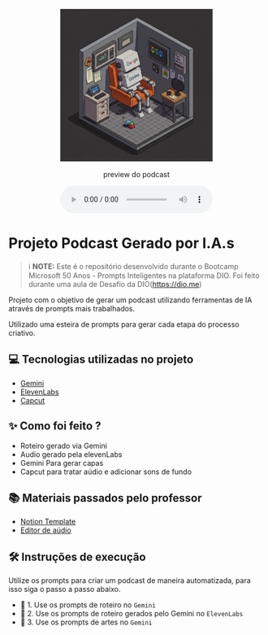 <p align="center">
<img 
    src="./assets/gemini.png"
    width="300"
/>
</p>

<p align="center">
    preview do podcast
</p>

<div align="center">
    <audio src="output/ep1-podcast-guildadainterface.MP3" controls title="Podcast editado"></audio>
</div>

# Projeto Podcast Gerado por I.A.s


 > ℹ️ **NOTE:** Este é o repositório desenvolvido durante o Bootcamp Microsoft 50 Anos - Prompts Inteligentes na plataforma DIO. Foi feito durante uma aula de Desafio da DIO(https://dio.me)

Projeto com o objetivo de gerar um podcast utilizando ferramentas de IA através de prompts mais trabalhados.

Utilizado uma esteira de prompts para gerar cada etapa do processo criativo.

## 💻 Tecnologias utilizadas no projeto

- [Gemini](https://gemini.google.com/app) 
- [ElevenLabs](https://beta.elevenlabs.io/)
- [Capcut](https://www.capcut.com/pt-br/)

## ✨ Como foi feito ?

- Roteiro gerado via Gemini
- Audio gerado pela elevenLabs
- Gemini Para gerar capas
- Capcut para tratar aúdio e adicionar sons de fundo

## 📚 Materiais passados pelo professor

- [Notion Template](https://helpful-jump-17b.notion.site/PAS-Podcast-AI-Studio-210489e15d7a4a73b743bb159e45d06f?pvs=4)
- [Editor de aúdio](https://www.capcut.com/editor?from_page=landing_page&__action_from=picture_V%C3%ADdeos%20profissionais%20em%20minutos,%20n%C3%A3o%20em%20horas.)

## 🛠️ Instruções de execução

Utilize os prompts para criar um podcast de maneira automatizada, para isso siga o passo a passo abaixo.

- 🤖 1. Use os prompts de roteiro no `Gemini`
- 🤖 2. Use os prompts de roteiro gerados pelo Gemini no `ElevenLabs`
- 🤖 3. Use os prompts de artes no `Gemini`
